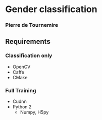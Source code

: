 # Gender classification

### Pierre de Tournemire

## Requirements
### Classification only
- OpenCV
- Caffe
- CMake

### Full Training
- Cudnn
- Python 2
   - Numpy, H5py

